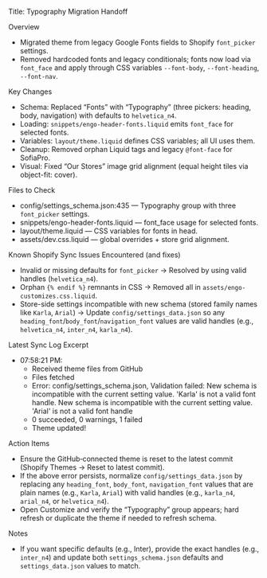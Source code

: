 Title: Typography Migration Handoff

Overview
- Migrated theme from legacy Google Fonts fields to Shopify `font_picker` settings.
- Removed hardcoded fonts and legacy conditionals; fonts now load via `font_face` and apply through CSS variables `--font-body`, `--font-heading`, `--font-nav`.

Key Changes
- Schema: Replaced “Fonts” with “Typography” (three pickers: heading, body, navigation) with defaults to `helvetica_n4`.
- Loading: `snippets/engo-header-fonts.liquid` emits `font_face` for selected fonts.
- Variables: `layout/theme.liquid` defines CSS variables; all UI uses them.
- Cleanup: Removed orphan Liquid tags and legacy `@font-face` for SofiaPro.
- Visual: Fixed “Our Stores” image grid alignment (equal height tiles via object-fit: cover).

Files to Check
- config/settings_schema.json:435 — Typography group with three `font_picker` settings.
- snippets/engo-header-fonts.liquid — font_face usage for selected fonts.
- layout/theme.liquid — CSS variables for fonts in head.
- assets/dev.css.liquid — global overrides + store grid alignment.

Known Shopify Sync Issues Encountered (and fixes)
- Invalid or missing defaults for `font_picker` → Resolved by using valid handles (`helvetica_n4`).
- Orphan `{% endif %}` remnants in CSS → Removed all in `assets/engo-customizes.css.liquid`.
- Store-side settings incompatible with new schema (stored family names like `Karla`, `Arial`) → Update `config/settings_data.json` so any `heading_font`/`body_font`/`navigation_font` values are valid handles (e.g., `helvetica_n4`, `inter_n4`, `karla_n4`).

Latest Sync Log Excerpt
- 07:58:21 PM:
  - Received theme files from GitHub
  - Files fetched
  - Error: config/settings_schema.json, Validation failed: New schema is incompatible with the current setting value. 'Karla' is not a valid font handle. New schema is incompatible with the current setting value. 'Arial' is not a valid font handle
  - 0 succeeded, 0 warnings, 1 failed
  - Theme updated!

Action Items
- Ensure the GitHub‑connected theme is reset to the latest commit (Shopify Themes → Reset to latest commit).
- If the above error persists, normalize `config/settings_data.json` by replacing any `heading_font`, `body_font`, `navigation_font` values that are plain names (e.g., `Karla`, `Arial`) with valid handles (e.g., `karla_n4`, `arial_n4`, or `helvetica_n4`).
- Open Customize and verify the “Typography” group appears; hard refresh or duplicate the theme if needed to refresh schema.

Notes
- If you want specific defaults (e.g., Inter), provide the exact handles (e.g., `inter_n4`) and update both `settings_schema.json` defaults and `settings_data.json` values to match.

